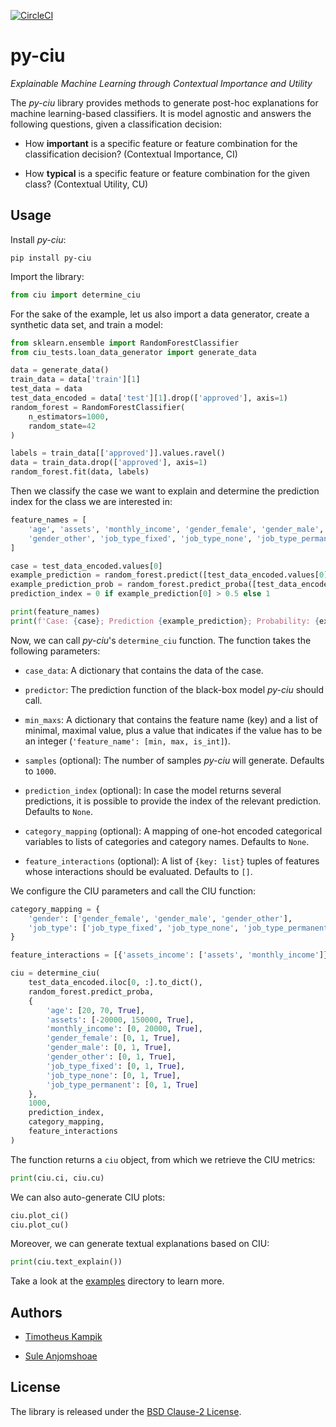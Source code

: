 [![CircleCI](https://circleci.com/gh/TimKam/py-ciu.svg?style=svg)](https://github.com/TimKam/py-ciu)

# py-ciu

*Explainable Machine Learning through Contextual Importance and Utility*

The *py-ciu* library provides methods to generate post-hoc explanations for
machine learning-based classifiers.
It is model agnostic and answers the following questions, given a classification
decision:

* How **important** is a specific feature or feature combination for the
  classification decision? (Contextual Importance, CI)

* How **typical** is a specific feature or feature combination for the
  given class? (Contextual Utility, CU)


## Usage

Install *py-ciu*:

```
pip install py-ciu
```

Import the library:

```python
from ciu import determine_ciu
```

For the sake of the example, let us also import a data generator, create a
synthetic data set, and train a model:

```python
from sklearn.ensemble import RandomForestClassifier
from ciu_tests.loan_data_generator import generate_data

data = generate_data()
train_data = data['train'][1]
test_data = data
test_data_encoded = data['test'][1].drop(['approved'], axis=1)
random_forest = RandomForestClassifier(
    n_estimators=1000,
    random_state=42
)

labels = train_data[['approved']].values.ravel()
data = train_data.drop(['approved'], axis=1)
random_forest.fit(data, labels)
```

Then we classify the case we want to explain and determine the prediction index
for the class we are interested in:

```python
feature_names = [
    'age', 'assets', 'monthly_income', 'gender_female', 'gender_male',
    'gender_other', 'job_type_fixed', 'job_type_none', 'job_type_permanent'
]

case = test_data_encoded.values[0]
example_prediction = random_forest.predict([test_data_encoded.values[0]])
example_prediction_prob = random_forest.predict_proba([test_data_encoded.values[0]])
prediction_index = 0 if example_prediction[0] > 0.5 else 1

print(feature_names)
print(f'Case: {case}; Prediction {example_prediction}; Probability: {example_prediction_prob}')
```

Now, we can call *py-ciu*'s ``determine_ciu`` function.
The function takes the following parameters:

* ``case_data``: A dictionary that contains the data of the case.

* ``predictor``: The prediction function of the black-box model *py-ciu* should
                 call.
                 
* ``min_maxs``: A dictionary that contains the feature name (key) and a list of
                minimal, maximal value, plus a value that indicates if the value
                has to be an integer (``'feature_name': [min, max, is_int]``).

* ``samples`` (optional): The number of samples *py-ciu* will generate. Defaults
                          to ``1000``.

* ``prediction_index`` (optional): In case the model returns several
                                   predictions, it is possible to provide the
                                   index of the relevant prediction. Defaults to
                                   ``None``.
                                   
* ``category_mapping`` (optional): A mapping of one-hot encoded categorical
                                   variables to lists of categories and category
                                   names. Defaults to ``None``.
                                   
* ``feature_interactions`` (optional): A list of ``{key: list}`` tuples of
                                       features whose interactions should be
                                       evaluated. Defaults to ``[]``.


We configure the CIU parameters and call the CIU function:

```python
category_mapping = {
    'gender': ['gender_female', 'gender_male', 'gender_other'],
    'job_type': ['job_type_fixed', 'job_type_none', 'job_type_permanent']
}

feature_interactions = [{'assets_income': ['assets', 'monthly_income']}]

ciu = determine_ciu(
    test_data_encoded.iloc[0, :].to_dict(),
    random_forest.predict_proba,
    {
        'age': [20, 70, True],
        'assets': [-20000, 150000, True],
        'monthly_income': [0, 20000, True],
        'gender_female': [0, 1, True],
        'gender_male': [0, 1, True],
        'gender_other': [0, 1, True],
        'job_type_fixed': [0, 1, True],
        'job_type_none': [0, 1, True],
        'job_type_permanent': [0, 1, True]
    },
    1000,
    prediction_index,
    category_mapping,
    feature_interactions
)
```

The function returns a ``ciu`` object, from which we retrieve the CIU metrics:

```python
print(ciu.ci, ciu.cu)
```

We can also auto-generate CIU plots:

```python
ciu.plot_ci()
ciu.plot_cu()
```

Moreover, we can generate textual explanations based on CIU:

```python
print(ciu.text_explain())
```


Take a look at the
[examples](https://github.com/TimKam/py-ciu/tree/master/examples) directory to
learn more.

## Authors

* [Timotheus Kampik](https://github.com/TimKam/)

* [Sule Anjomshoae](https://github.com/shulemsi)

## License
The library is released under the [BSD Clause-2 License](./LICENSE).
